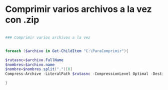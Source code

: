 # Comprimir varios archivos a la vez con .zip

```powershell

### Comprimir varios archivos a la vez


foreach ($archivo in Get-ChildItem "C:\ParaComprimir"){

$rutasnc=$archivo.FullName
$nombres=$archivo.name
$nombre=$nombres.split(".")[0]
Compress-Archive -LiteralPath $rutasnc -CompressionLevel Optimal -DestinationPath "C:\Comprimidas\$nombre.zip"

}
```
